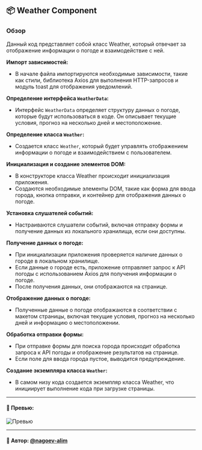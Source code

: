 ## 📦 Weather Component

### Обзор
Данный код представляет собой класс Weather, который отвечает за отображение информации о погоде и взаимодействие с ней.

**Импорт зависимостей:**

- В начале файла импортируются необходимые зависимости, такие как стили, библиотека Axios для выполнения HTTP-запросов и модуль toast для отображения уведомлений.

**Определение интерфейса `WeatherData`:**

- Интерфейс `WeatherData` определяет структуру данных о погоде, которые будут использоваться в коде. Он описывает текущие условия, прогноз на несколько дней и местоположение.

**Определение класса `Weather`:**

- Создается класс `Weather`, который будет управлять отображением информации о погоде и взаимодействием с пользователем.

**Инициализация и создание элементов DOM:**

- В конструкторе класса Weather происходит инициализация приложения.
- Создаются необходимые элементы DOM, такие как форма для ввода города, кнопка отправки, и контейнер для отображения данных о погоде.

**Установка слушателей событий:**

- Настраиваются слушатели событий, включая отправку формы и получение данных из локального хранилища, если они доступны.

**Получение данных о погоде:**

- При инициализации приложения проверяется наличие данных о городе в локальном хранилище.
- Если данные о городе есть, приложение отправляет запрос к API погоды с использованием Axios для получения информации о погоде.
- После получения данных, они отображаются на странице.

**Отображение данных о погоде:**

- Полученные данные о погоде отображаются в соответствии с макетом страницы, включая текущие условия, прогноз на несколько дней и информацию о местоположении.

**Обработка отправки формы:**

- При отправке формы для поиска города происходит обработка запроса к API погоды и отображение результатов на странице.
- Если поле для ввода города пустое, выводится предупреждение.

**Создание экземпляра класса `Weather`:**
- В самом низу кода создается экземпляр класса Weather, что инициирует выполнение кода при загрузке страницы.


---

#### 🌄 Превью:

![Превью](https://lh3.googleusercontent.com/drive-viewer/AITFw-ycyAAOuZC9VWOU3X3LliyPA64O_pOJ1NNl29DNYS5zpY0iIbGw7cWubZ9kKGr5o7Ltx07lxMgCpXDoxRZY_uDm8Ji_=s1600)


-----

#### 🙌 Автор: [@nagoev-alim](https://github.com/nagoev-alim)

